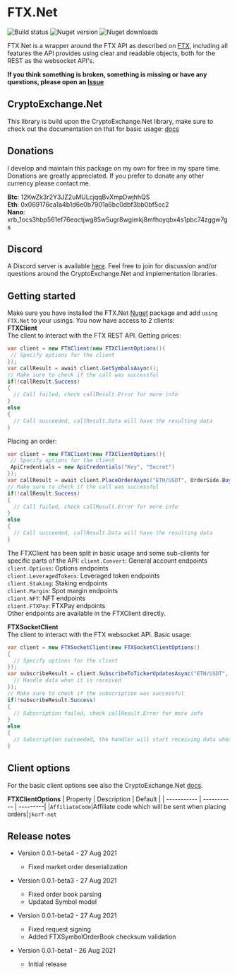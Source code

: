 # FTX.Net
![Build status](https://app.travis-ci.com/JKorf/FTX.Net.svg?token=2PbyJrjvDDpys8nuT4Xb&branch=main) ![Nuget version](https://img.shields.io/nuget/v/FTX.net.svg)  ![Nuget downloads](https://img.shields.io/nuget/dt/FTX.Net.svg)
 
FTX.Net is a wrapper around the FTX API as described on [FTX](https://docs.ftx.com/), including all features the API provides using clear and readable objects, both for the REST  as the websocket API's.

**If you think something is broken, something is missing or have any questions, please open an [Issue](https://github.com/JKorf/FTX.Net/issues)**

## CryptoExchange.Net
This library is build upon the CryptoExchange.Net library, make sure to check out the documentation on that for basic usage: [docs](https://github.com/JKorf/CryptoExchange.Net)

## Donations
I develop and maintain this package on my own for free in my spare time. Donations are greatly appreciated. If you prefer to donate any other currency please contact me.

**Btc**:  12KwZk3r2Y3JZ2uMULcjqqBvXmpDwjhhQS  
**Eth**:  0x069176ca1a4b1d6e0b7901a6bc0dbf3bb0bf5cc2  
**Nano**: xrb_1ocs3hbp561ef76eoctjwg85w5ugr8wgimkj8mfhoyqbx4s1pbc74zggw7gs  

## Discord
A Discord server is available [here](https://discord.gg/MSpeEtSY8t). Feel free to join for discussion and/or questions around the CryptoExchange.Net and implementation libraries.

## Getting started
Make sure you have installed the FTX.Net [Nuget](https://www.nuget.org/packages/FTX.Net/) package and add `using FTX.Net` to your usings.  You now have access to 2 clients:  
**FTXClient**  
The client to interact with the FTX REST API. Getting prices:
````C#
var client = new FTXClient(new FTXClientOptions(){
 // Specify options for the client
});
var callResult = await client.GetSymbolsAsync();
// Make sure to check if the call was successful
if(!callResult.Success)
{
  // Call failed, check callResult.Error for more info
}
else
{
  // Call succeeded, callResult.Data will have the resulting data
}
````

Placing an order:
````C#
var client = new FTXClient(new FTXClientOptions(){
 // Specify options for the client
 ApiCredentials = new ApiCredentials("Key", "Secret")
});
var callResult = await client.PlaceOrderAsync("ETH/USDT", OrderSide.Buy, OrderType.Limit, quantity:10, price: 50);
// Make sure to check if the call was successful
if(!callResult.Success)
{
  // Call failed, check callResult.Error for more info
}
else
{
  // Call succeeded, callResult.Data will have the resulting data
}
````

The FTXClient has been split in basic usage and some sub-clients for specific parts of the API:
`client.Convert`: General account endpoints  
`client.Options`: Options endpoints  
`client.LeveragedTokens`: Leveraged token endpoints  
`client.Staking`: Staking endpoints  
`client.Margin`: Spot margin endpoints  
`client.NFT`: NFT endpoints  
`client.FTXPay`: FTXPay endpoints  
Other endpoints are available in the FTXClient directly.

**FTXSocketClient**  
The client to interact with the FTX websocket API. Basic usage:
````C#
var client = new FTXSocketClient(new FTXSocketClientOptions()
{
  // Specify options for the client
});
var subscribeResult = client.SubscribeToTickerUpdatesAsync("ETH/USDT", data => {
  // Handle data when it is received
});
// Make sure to check if the subscription was successful
if(!subscribeResult.Success)
{
  // Subscription failed, check callResult.Error for more info
}
else
{
  // Subscription succeeded, the handler will start receiving data when it is available
}
````

## Client options
For the basic client options see also the CryptoExchange.Net [docs](https://github.com/JKorf/CryptoExchange.Net#client-options). 

**FTXClientOptions**
| Property | Description | Default |
| ----------- | ----------- | ---------|
|`AffiliateCode`|Affiliate code which will be sent when placing orders|`jkorf-net`

## Release notes
* Version 0.0.1-beta4 - 27 Aug 2021
    * Fixed market order deserialization

* Version 0.0.1-beta3 - 27 Aug 2021
    * Fixed order book parsing
    * Updated Symbol model

* Version 0.0.1-beta2 - 27 Aug 2021
    * Fixed request signing
    * Added FTXSymbolOrderBook checksum validation


* Version 0.0.1-beta1 - 26 Aug 2021
    * Initial release